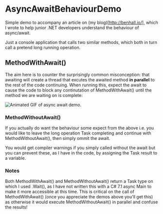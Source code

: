 # AsyncAwaitBehaviourDemo

Simple demo to accompany an article on (my blog)[http://benhall.io/], which I wrote to help junior .NET developers understand the behaviour of async/await. 

Just a console application that calls two similar methods, which both in turn call a pretend long running operation.

## MethodWithAwait()

The aim here is to counter the surprisingly common misconception: that awaiting will create a thread that excutes the awaited method **in parallel** to the rest of the code continuing. When running this, expect the await to cause the code to block any continutation of MethodWithAwait() until the method we are waiting on is complete:

![Animated GIF of async await demo](https://github.com/benbhall/AsyncAwaitBehaviourDemo/blob/master/async_demo.gif).

### MethodWithoutAwait()

If you actually do want the behaviour some expect from the above i.e. you would like to leave the long operation Task completing and continue with MethodWithoutAwait(), then simply ommit the await. 

You would get compiler warnings if you simply called without the await but you can prevent these, as I have in the code, by assigning the Task result to a variable.

### Notes

Both MethodWithAwait() and MethodWithoutAwait() return a Task type on which I used .Wait(), as I have not written this with a C# 7.1 async Main to make it more accessible at this time. This is critical on the call of MethodWithAwait() (once you appreciate the demos above you'll get this) as otherwise it would execute MethodWithoutAwait() in parallel and confuse the results!